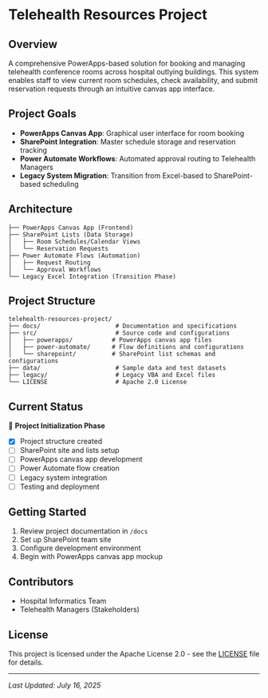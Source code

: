 # Telehealth Resources Project

## Overview
A comprehensive PowerApps-based solution for booking and managing telehealth conference rooms across hospital outlying buildings. This system enables staff to view current room schedules, check availability, and submit reservation requests through an intuitive canvas app interface.

## Project Goals
- **PowerApps Canvas App**: Graphical user interface for room booking
- **SharePoint Integration**: Master schedule storage and reservation tracking
- **Power Automate Workflows**: Automated approval routing to Telehealth Managers
- **Legacy System Migration**: Transition from Excel-based to SharePoint-based scheduling

## Architecture
```
├── PowerApps Canvas App (Frontend)
├── SharePoint Lists (Data Storage)
│   ├── Room Schedules/Calendar Views
│   └── Reservation Requests
├── Power Automate Flows (Automation)
│   ├── Request Routing
│   └── Approval Workflows
└── Legacy Excel Integration (Transition Phase)
```

## Project Structure
```
telehealth-resources-project/
├── docs/                     # Documentation and specifications
├── src/                      # Source code and configurations
│   ├── powerapps/           # PowerApps canvas app files
│   ├── power-automate/      # Flow definitions and configurations
│   └── sharepoint/          # SharePoint list schemas and configurations
├── data/                     # Sample data and test datasets
├── legacy/                   # Legacy VBA and Excel files
└── LICENSE                   # Apache 2.0 License
```

## Current Status
🚧 **Project Initialization Phase**
- [x] Project structure created
- [ ] SharePoint site and lists setup
- [ ] PowerApps canvas app development
- [ ] Power Automate flow creation
- [ ] Legacy system integration
- [ ] Testing and deployment

## Getting Started
1. Review project documentation in `/docs`
2. Set up SharePoint team site
3. Configure development environment
4. Begin with PowerApps canvas app mockup

## Contributors
- Hospital Informatics Team
- Telehealth Managers (Stakeholders)

## License
This project is licensed under the Apache License 2.0 - see the [LICENSE](LICENSE) file for details.

---
*Last Updated: July 16, 2025*
